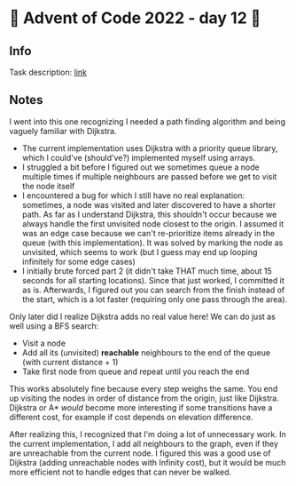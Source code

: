 # 🎄 Advent of Code 2022 - day 12 🎄

## Info

Task description: [link](https://adventofcode.com/2022/day/12)

## Notes

I went into this one recognizing I needed a path finding algorithm and being vaguely familiar with Dijkstra.

- The current implementation uses Dijkstra with a priority queue library,
  which I could've (should've?) implemented myself using arrays.
- I struggled a bit before I figured out we sometimes queue a node multiple times if multiple neighbours are passed
  before we get to visit the node itself
- I encountered a bug for which I still have no real explanation: sometimes, a node was visited and later discovered to
  have a shorter path. As far as I understand Dijkstra, this shouldn't occur because we always handle the first
  unvisited node closest to the origin. I assumed it was an edge case because we can't re-prioritize items already in
  the queue (with this implementation). It was solved by marking the node as unvisited, which seems to work (but I guess
  may end up looping infinitely for some edge cases)
- I initially brute forced part 2 (it didn't take THAT much time, about 15 seconds for all starting locations).
  Since that just worked, I committed it as is. Afterwards, I figured out you can search from the finish instead of the
  start, which is a lot faster (requiring only one pass through the area).

Only later did I realize Dijkstra adds no real value here!
We can do just as well using a BFS search:

- Visit a node
- Add all its (unvisited) **reachable** neighbours to the end of the queue (with current distance + 1)
- Take first node from queue and repeat until you reach the end

This works absolutely fine because every step weighs the same. You end up visiting the nodes
in order of distance from the origin, just like Dijkstra.
Dijkstra or A\* _would_ become more interesting if some transitions have a different cost,
for example if cost depends on elevation difference.

After realizing this, I recognized that I'm doing a lot of unnecessary work.
In the current implementation, I add all neighbours to the graph, even if they are unreachable from the current node.
I figured this was a good use of Dijkstra (adding unreachable nodes with Infinity cost),
but it would be much more efficient not to handle edges that can never be walked.
